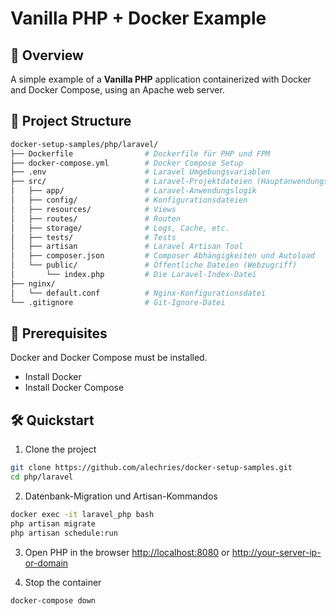 # Vanilla PHP + Docker Example

## 🚀 Overview

A simple example of a **Vanilla PHP** application containerized with Docker and Docker Compose, using an Apache web server.

## 📁 Project Structure

```bash
docker-setup-samples/php/laravel/
├── Dockerfile                # Dockerfile für PHP und FPM
├── docker-compose.yml        # Docker Compose Setup
├── .env                      # Laravel Umgebungsvariablen
├── src/                      # Laravel-Projektdateien (Hauptanwendungsordner)
│   ├── app/                  # Laravel-Anwendungslogik
│   ├── config/               # Konfigurationsdateien
│   ├── resources/            # Views
│   ├── routes/               # Routen
│   ├── storage/              # Logs, Cache, etc.
│   ├── tests/                # Tests
│   ├── artisan               # Laravel Artisan Tool
│   ├── composer.json         # Composer Abhängigkeiten und Autoload
│   └── public/               # Öffentliche Dateien (Webzugriff)
│       └── index.php         # Die Laravel-Index-Datei
├── nginx/
│   └── default.conf          # Nginx-Konfigurationsdatei
└── .gitignore                # Git-Ignore-Datei

```


## 📝 Prerequisites
Docker and Docker Compose must be installed.

- Install Docker
- Install Docker Compose

## 🛠️ Quickstart

1. Clone the project
```bash
git clone https://github.com/alechries/docker-setup-samples.git
cd php/laravel
```
2. Datenbank-Migration und Artisan-Kommandos
```bash
docker exec -it laravel_php bash
php artisan migrate
php artisan schedule:run
```
3. Open PHP in the browser
[http://localhost:8080](http://localhost:8080) or [http://your-server-ip-or-domain](http://your-server-ip-or-domain)

5. Stop the container
```bash
docker-compose down
```
